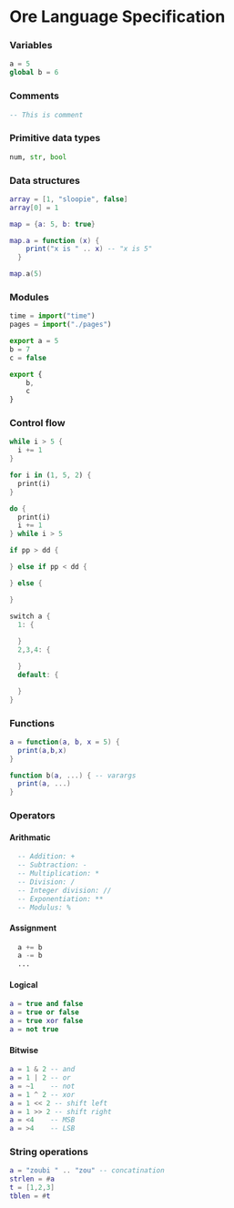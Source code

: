 # Ore Language Specification

### Variables
```python
a = 5
global b = 6
```

### Comments
```lua
-- This is comment
```

### Primitive data types
```python
num, str, bool
```

### Data structures
```lua
array = [1, "sloopie", false]
array[0] = 1

map = {a: 5, b: true}

map.a = function (x) {
    print("x is " .. x) -- "x is 5"
  }

map.a(5)
```

### Modules
```js
time = import("time")
pages = import("./pages")

export a = 5
b = 7
c = false

export {
    b,
    c
}
```

### Control flow
```rust
while i > 5 {
  i += 1
}

for i in (1, 5, 2) {
  print(i)
}

do {
  print(i)
  i += 1
} while i > 5

if pp > dd {

} else if pp < dd {

} else {

}

switch a {
  1: {
      
  }
  2,3,4: {

  }
  default: {

  }
}
```

### Functions
```lua
a = function(a, b, x = 5) {
  print(a,b,x)
}

function b(a, ...) { -- varargs
  print(a, ...)
}
```

### Operators
#### Arithmatic

```lua
  -- Addition: +
  -- Subtraction: -
  -- Multiplication: *
  -- Division: /
  -- Integer division: //
  -- Exponentiation: **
  -- Modulus: %
```

#### Assignment
```python
  a += b
  a -= b
  ...
```

#### Logical
```lua
a = true and false
a = true or false
a = true xor false
a = not true
```

#### Bitwise
```lua
a = 1 & 2 -- and
a = 1 | 2 -- or
a = ~1    -- not
a = 1 ^ 2 -- xor
a = 1 << 2 -- shift left
a = 1 >> 2 -- shift right
a = <4    -- MSB
a = >4    -- LSB
```

### String operations
```lua
a = "zoubi " .. "zou" -- concatination
strlen = #a
t = [1,2,3]
tblen = #t
```
